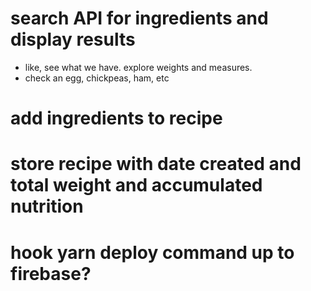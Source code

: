 # search API for ingredients and display results
- like, see what we have.  explore weights and measures.
- check an egg, chickpeas, ham, etc
# add ingredients to recipe
# store recipe with date created and total weight and accumulated nutrition
# hook yarn deploy command up to firebase?
